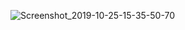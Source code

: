 ![Screenshot_2019-10-25-15-35-50-70](https://user-images.githubusercontent.com/44056668/67558435-35428e80-f741-11e9-9fed-a904fb98cb05.png)
